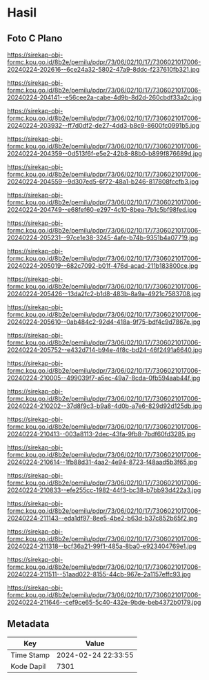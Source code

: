 # Hasil

## Foto C Plano

https://sirekap-obj-formc.kpu.go.id/8b2e/pemilu/pdpr/73/06/02/10/17/7306021017006-20240224-202616--6ce24a32-5802-47a9-8ddc-f237610fb321.jpg

https://sirekap-obj-formc.kpu.go.id/8b2e/pemilu/pdpr/73/06/02/10/17/7306021017006-20240224-204141--e56cee2a-cabe-4d9b-8d2d-260cbdf33a2c.jpg

https://sirekap-obj-formc.kpu.go.id/8b2e/pemilu/pdpr/73/06/02/10/17/7306021017006-20240224-203932--ff7d0df2-de27-4dd3-b8c9-8600fc0991b5.jpg

https://sirekap-obj-formc.kpu.go.id/8b2e/pemilu/pdpr/73/06/02/10/17/7306021017006-20240224-204359--0d513f6f-e5e2-42b8-88b0-b899f876689d.jpg

https://sirekap-obj-formc.kpu.go.id/8b2e/pemilu/pdpr/73/06/02/10/17/7306021017006-20240224-204559--9d307ed5-6f72-48a1-b246-817808fccfb3.jpg

https://sirekap-obj-formc.kpu.go.id/8b2e/pemilu/pdpr/73/06/02/10/17/7306021017006-20240224-204749--e68fef60-e297-4c10-8bea-7b1c5bf98fed.jpg

https://sirekap-obj-formc.kpu.go.id/8b2e/pemilu/pdpr/73/06/02/10/17/7306021017006-20240224-205231--97ce1e38-3245-4afe-b74b-9351b4a07719.jpg

https://sirekap-obj-formc.kpu.go.id/8b2e/pemilu/pdpr/73/06/02/10/17/7306021017006-20240224-205019--682c7092-b01f-476d-acad-211b183800ce.jpg

https://sirekap-obj-formc.kpu.go.id/8b2e/pemilu/pdpr/73/06/02/10/17/7306021017006-20240224-205426--13da2fc2-b1d8-483b-8a9a-4921c7583708.jpg

https://sirekap-obj-formc.kpu.go.id/8b2e/pemilu/pdpr/73/06/02/10/17/7306021017006-20240224-205610--0ab484c2-92d4-418a-9f75-bdf4c9d7867e.jpg

https://sirekap-obj-formc.kpu.go.id/8b2e/pemilu/pdpr/73/06/02/10/17/7306021017006-20240224-205752--e432d714-b94e-4f8c-bd24-46f2491a6640.jpg

https://sirekap-obj-formc.kpu.go.id/8b2e/pemilu/pdpr/73/06/02/10/17/7306021017006-20240224-210005--499039f7-a5ec-49a7-8cda-0fb594aab44f.jpg

https://sirekap-obj-formc.kpu.go.id/8b2e/pemilu/pdpr/73/06/02/10/17/7306021017006-20240224-210202--37d8f9c3-b9a8-4d0b-a7e6-829d92d125db.jpg

https://sirekap-obj-formc.kpu.go.id/8b2e/pemilu/pdpr/73/06/02/10/17/7306021017006-20240224-210413--003a8113-2dec-43fa-9fb8-7bdf60fd3285.jpg

https://sirekap-obj-formc.kpu.go.id/8b2e/pemilu/pdpr/73/06/02/10/17/7306021017006-20240224-210614--1fb88d31-4aa2-4e94-8723-f48aad5b3f65.jpg

https://sirekap-obj-formc.kpu.go.id/8b2e/pemilu/pdpr/73/06/02/10/17/7306021017006-20240224-210833--efe255cc-1982-44f3-bc38-b7bb93d422a3.jpg

https://sirekap-obj-formc.kpu.go.id/8b2e/pemilu/pdpr/73/06/02/10/17/7306021017006-20240224-211143--eda1df97-8ee5-4be2-b63d-b37c852b65f2.jpg

https://sirekap-obj-formc.kpu.go.id/8b2e/pemilu/pdpr/73/06/02/10/17/7306021017006-20240224-211318--bcf36a21-99f1-485a-8ba0-e923404769e1.jpg

https://sirekap-obj-formc.kpu.go.id/8b2e/pemilu/pdpr/73/06/02/10/17/7306021017006-20240224-211511--51aad022-8155-44cb-967e-2a1157effc93.jpg

https://sirekap-obj-formc.kpu.go.id/8b2e/pemilu/pdpr/73/06/02/10/17/7306021017006-20240224-211646--cef9ce65-5c40-432e-9bde-beb4372b0179.jpg


## Metadata

| Key        | Value               |
| ---------- | ------------------- |
| Time Stamp | 2024-02-24 22:33:55 |
| Kode Dapil | 7301                |



